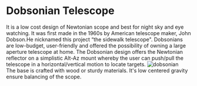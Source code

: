 # Dobsonian Telescope
It is a low cost design of Newtonian scope and best for night sky and eye watching. It was first made in the 1960s by American telescope maker, John Dobson.He nicknamed this project “the sidewalk telescope". Dobsonians are low-budget, user-friendly and offered the possibility of owning a large aperture telescope at home. The Dobsonian design offers the Newtonian reflector on a simplistic Alt-Az mount whereby the user can push/pull the telescope in a horizontal/vertical motion to locate targets.
![dobsonian](https://telescopeguides.com/wp-content/uploads/2023/03/Orion-Telescopes-Dobsonian-1.jpg)<br>
The base is crafted with wood or sturdy materials. It's low centered gravity ensure balancing of the scope.
